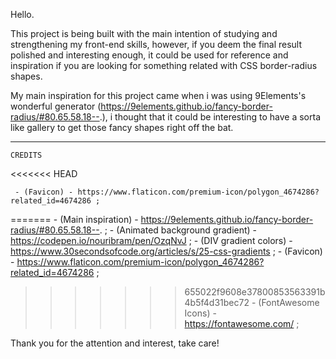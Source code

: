 Hello.

   This project is being built with the main intention of studying and strengthening my front-end skills, however, if you deem the final result polished and interesting enough, it could be used for reference and inspiration if you are looking for something related with CSS border-radius shapes.

   My main inspiration for this project came when i was using 9Elements's wonderful generator (https://9elements.github.io/fancy-border-radius/#80.65.58.18--.), i thought that it could be interesting to have a sorta like gallery to get those fancy shapes right off the bat.
   
   <hr>


    CREDITS
<<<<<<< HEAD

     - (Favicon) - https://www.flaticon.com/premium-icon/polygon_4674286?related_id=4674286 ;
     
=======
     - (Main inspiration) - https://9elements.github.io/fancy-border-radius/#80.65.58.18--. ;
     - (Animated background gradient) - https://codepen.io/nouribram/pen/OzqNvJ ;
     - (DIV gradient colors) - https://www.30secondsofcode.org/articles/s/25-css-gradients ;
     - (Favicon) - https://www.flaticon.com/premium-icon/polygon_4674286?related_id=4674286 ;
>>>>>>> 655022f9608e37800853563391b4b5f4d31bec72
     - (FontAwesome Icons) - https://fontawesome.com/ ;




Thank you for the attention and interest, take care!
